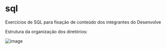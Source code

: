 # sql
Exercícios de SQL para fixação de conteúdo dos integrantes do Desenvolve

Estrutura da organização dos diretórios:

![image](https://user-images.githubusercontent.com/36893796/222807472-565188f0-6f00-4abb-ba9c-c593b79bba64.png)
